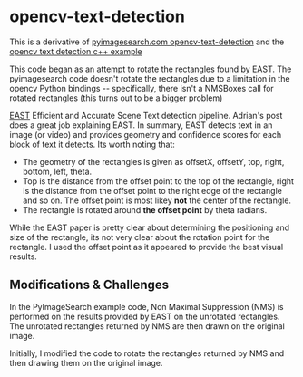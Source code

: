 # opencv-text-detection

This is a derivative of [pyimagesearch.com opencv-text-detection](https://www.pyimagesearch.com/2018/08/20/opencv-text-detection-east-text-detector/) and the [opencv text detection c++ example](https://docs.opencv.org/master/db/da4/samples_2dnn_2text_detection_8cpp-example.html)

This code began as an attempt to rotate the rectangles found by EAST.  The pyimagesearch code doesn't rotate the rectangles due to a limitation in the opencv Python bindings -- specifically, there isn't a NMSBoxes call for rotated rectangles (this turns out to be a bigger problem)

[EAST](https://arxiv.org/abs/1704.03155) Efficient and Accurate Scene Text detection pipeline.  Adrian's post does a great job explaining EAST.  In summary, EAST detects text in an image (or video) and provides geometry and confidence scores for each block of text it detects.  Its worth noting that:

* The geometry of the rectangles is given as offsetX, offsetY, top, right, bottom, left, theta.  
* Top is the distance from the offset point to the top of the rectangle, right is the distance from the offset point to the right edge of the rectangle and so on.  The offset point is most likey **not** the center of the rectangle. 
* The rectangle is rotated around **the offset point** by theta radians.

While the EAST paper is pretty clear about determining the positioning and size of the rectangle, its not very clear about the rotation point for the rectangle.  I used the offset point as it appeared to provide the best visual results.

## Modifications & Challenges
In the PyImageSearch example code, Non Maximal Suppression (NMS) is performed on the results provided by EAST on the unrotated rectangles.  The unrotated rectangles returned by NMS are then drawn on the original image.

Initially, I modified the code to rotate the rectangles returned by NMS and then drawing them on the original image.

![]()



